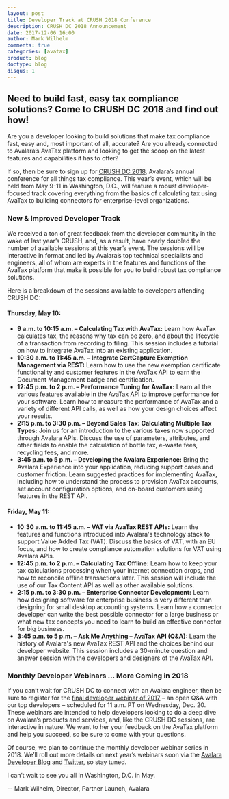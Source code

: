 ```yaml
---
layout: post
title: Developer Track at CRUSH 2018 Conference
description: CRUSH DC 2018 Announcement
date: 2017-12-06 16:00
author: Mark Wilhelm
comments: true
categories: [avatax]
product: blog
doctype: blog
disqus: 1
---
```

<h2>Need to build fast, easy tax compliance solutions? Come to CRUSH DC 2018 and find out how!</h2>

Are you a developer looking to build solutions that make tax compliance fast, easy and, most important of all, accurate? Are you already connected to Avalara’s AvaTax platform and looking to get the scoop on the latest features and capabilities it has to offer?

If so, then be sure to sign up for [CRUSH DC 2018](http://www.avalaracrush.com/), Avalara’s annual conference for all things tax compliance. This year’s event, which will be held from May 9-11 in Washington, D.C., will feature a robust developer-focused track covering everything from the basics of calculating tax using AvaTax to building connectors for enterprise-level organizations.

<h3>New & Improved Developer Track</h3>

We received a ton of great feedback from the developer community in the wake of last year’s CRUSH, and, as a result, have nearly doubled the number of available sessions at this year’s event. The sessions will be interactive in format and led by Avalara’s top technical specialists and engineers, all of whom are experts in the features and functions of the AvaTax platform that make it possible for you to build robust tax compliance solutions.

Here is a breakdown of the sessions available to developers attending CRUSH DC:

<h4>Thursday, May 10:</h4>

<ul class="normal">
	<li><strong>9 a.m. to 10:15 a.m. – Calculating Tax with AvaTax:</strong> Learn how AvaTax calculates tax, the reasons why tax can be zero, and about the lifecycle of a transaction from recording to filing. This session includes a tutorial on how to integrate AvaTax into an existing application.
</li>
	<li><strong>10:30 a.m. to 11:45 a.m. – Integrate CertCapture Exemption Management via REST:</strong> Learn how to use the new exemption certificate functionality and customer features in the AvaTax API to earn the Document Management badge and certification.</li>
	<li><strong>12:45 p.m. to 2 p.m. – Performance Tuning for AvaTax:</strong> Learn all the various features available in the AvaTax API to improve performance for your software. Learn how to measure the performance of AvaTax and a variety of different API calls, as well as how your design choices affect your results.</li>
	<li><strong>2:15 p.m. to 3:30 p.m. – Beyond Sales Tax: Calculating Multiple Tax Types:</strong> Join us for an introduction to the various taxes now supported through Avalara APIs. Discuss the use of parameters, attributes, and other fields to enable the calculation of bottle tax, e-waste fees, recycling fees, and more.</li>
	<li><strong>3:45 p.m. to 5 p.m. – Developing the Avalara Experience:</strong> Bring the Avalara Experience into your application, reducing support cases and customer friction. Learn suggested practices for implementing AvaTax, including how to understand the process to provision AvaTax accounts, set account configuration options, and on-board customers using features in the REST API.</li>
</ul>

<h4>Friday, May 11:</h4>

<ul class="normal">
  <li><strong>10:30 a.m. to 11:45 a.m. – VAT via AvaTax REST APIs:</strong> Learn the features and functions introduced into Avalara's technology stack to support Value Added Tax (VAT). Discuss the basics of VAT, with an EU focus, and how to create compliance automation solutions for VAT using Avalara APIs.
  </li>
  <li><strong>12:45 p.m. to 2 p.m. – Calculating Tax Offline:</strong> Learn how to keep your tax calculations processing when your internet connection drops, and how to reconcile offline transactions later. This session will include the use of our Tax Content API as well as other available solutions.
  </li>
  <li><strong>2:15 p.m. to 3:30 p.m. – Enterprise Connector Development:</strong> Learn how designing software for enterprise business is very different than designing for small desktop accounting systems. Learn how a connector developer can write the best possible connector for a large business or what new tax concepts you need to learn to build an effective connector for big business.
  </li>
  <li><strong>3:45 p.m. to 5 p.m. – Ask Me Anything – AvaTax API (Q&A):</strong> Learn the history of Avalara's new AvaTax REST API and the choices behind our developer website. This session includes a 30-minute question and answer session with the developers and designers of the AvaTax API.
  </li>
</ul>

<h3>Monthly Developer Webinars … More Coming in 2018</h3>

If you can’t wait for CRUSH DC to connect with an Avalara engineer, then be sure to register for the [final developer webinar of 2017](https://register.gotowebinar.com/register/2719809517923376642?elqTrackId=1e1e4653e9834d2cb78e0271c91cb947&elqaid=2376&elqat=2) – an open Q&A with our top developers – scheduled for 11 a.m. PT on Wednesday, Dec. 20. These webinars are intended to help developers looking to do a deep dive on Avalara’s products and services, and, like the CRUSH DC sessions, are interactive in nature. We want to her your feedback on the AvaTax platform and help you succeed, so be sure to come with your questions.

Of course, we plan to continue the monthly developer webinar series in 2018. We’ll roll out more details on next year’s webinars soon via the [Avalara Developer Blog](/blog) and [Twitter](https://twitter.com/avadev), so stay tuned.

I can’t wait to see you all in Washington, D.C. in May.

-- Mark Wilhelm, Director, Partner Launch, Avalara
